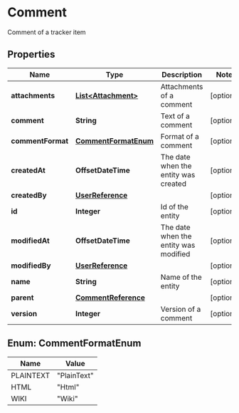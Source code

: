 

# Comment

Comment of a tracker item

## Properties

| Name | Type | Description | Notes |
|------------ | ------------- | ------------- | -------------|
|**attachments** | [**List&lt;Attachment&gt;**](Attachment.md) | Attachments of a comment |  [optional] |
|**comment** | **String** | Text of a comment |  [optional] |
|**commentFormat** | [**CommentFormatEnum**](#CommentFormatEnum) | Format of a comment |  [optional] |
|**createdAt** | **OffsetDateTime** | The date when the entity was created |  [optional] |
|**createdBy** | [**UserReference**](UserReference.md) |  |  [optional] |
|**id** | **Integer** | Id of the entity |  [optional] |
|**modifiedAt** | **OffsetDateTime** | The date when the entity was modified |  [optional] |
|**modifiedBy** | [**UserReference**](UserReference.md) |  |  [optional] |
|**name** | **String** | Name of the entity |  [optional] |
|**parent** | [**CommentReference**](CommentReference.md) |  |  [optional] |
|**version** | **Integer** | Version of a comment |  [optional] |



## Enum: CommentFormatEnum

| Name | Value |
|---- | -----|
| PLAINTEXT | &quot;PlainText&quot; |
| HTML | &quot;Html&quot; |
| WIKI | &quot;Wiki&quot; |



